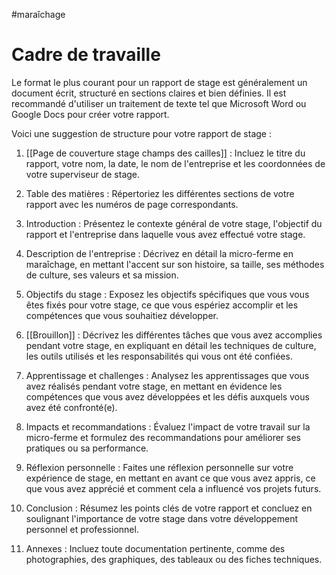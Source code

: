 #maraîchage

# Cadre de travaille
Le format le plus courant pour un rapport de stage est généralement un document écrit, structuré en sections claires et bien définies. Il est recommandé d'utiliser un traitement de texte tel que Microsoft Word ou Google Docs pour créer votre rapport.

Voici une suggestion de structure pour votre rapport de stage :

1. [[Page de couverture stage champs des cailles]] : Incluez le titre du rapport, votre nom, la date, le nom de l'entreprise et les coordonnées de votre superviseur de stage.
    
2. Table des matières : Répertoriez les différentes sections de votre rapport avec les numéros de page correspondants.
    
3. Introduction : Présentez le contexte général de votre stage, l'objectif du rapport et l'entreprise dans laquelle vous avez effectué votre stage.
    
4. Description de l'entreprise : Décrivez en détail la micro-ferme en maraîchage, en mettant l'accent sur son histoire, sa taille, ses méthodes de culture, ses valeurs et sa mission.
    
5. Objectifs du stage : Exposez les objectifs spécifiques que vous vous êtes fixés pour votre stage, ce que vous espériez accomplir et les compétences que vous souhaitiez développer.
    
6. [[Brouillon]] : Décrivez les différentes tâches que vous avez accomplies pendant votre stage, en expliquant en détail les techniques de culture, les outils utilisés et les responsabilités qui vous ont été confiées.
    
7. Apprentissage et challenges : Analysez les apprentissages que vous avez réalisés pendant votre stage, en mettant en évidence les compétences que vous avez développées et les défis auxquels vous avez été confronté(e).
    
8. Impacts et recommandations : Évaluez l'impact de votre travail sur la micro-ferme et formulez des recommandations pour améliorer ses pratiques ou sa performance.
    
9. Réflexion personnelle : Faites une réflexion personnelle sur votre expérience de stage, en mettant en avant ce que vous avez appris, ce que vous avez apprécié et comment cela a influencé vos projets futurs.
    
10. Conclusion : Résumez les points clés de votre rapport et concluez en soulignant l'importance de votre stage dans votre développement personnel et professionnel.
    
11. Annexes : Incluez toute documentation pertinente, comme des photographies, des graphiques, des tableaux ou des fiches techniques.